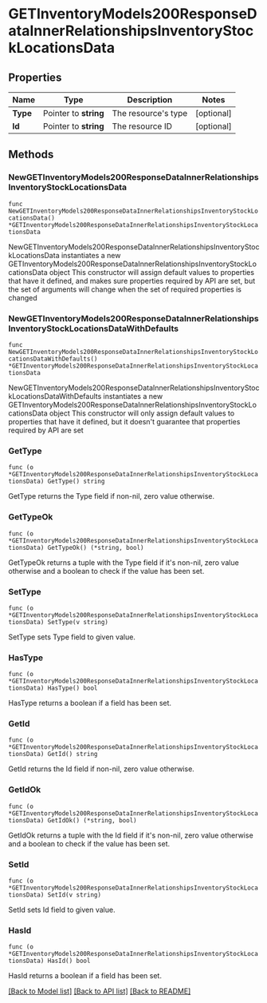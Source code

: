 # GETInventoryModels200ResponseDataInnerRelationshipsInventoryStockLocationsData

## Properties

Name | Type | Description | Notes
------------ | ------------- | ------------- | -------------
**Type** | Pointer to **string** | The resource&#39;s type | [optional] 
**Id** | Pointer to **string** | The resource ID | [optional] 

## Methods

### NewGETInventoryModels200ResponseDataInnerRelationshipsInventoryStockLocationsData

`func NewGETInventoryModels200ResponseDataInnerRelationshipsInventoryStockLocationsData() *GETInventoryModels200ResponseDataInnerRelationshipsInventoryStockLocationsData`

NewGETInventoryModels200ResponseDataInnerRelationshipsInventoryStockLocationsData instantiates a new GETInventoryModels200ResponseDataInnerRelationshipsInventoryStockLocationsData object
This constructor will assign default values to properties that have it defined,
and makes sure properties required by API are set, but the set of arguments
will change when the set of required properties is changed

### NewGETInventoryModels200ResponseDataInnerRelationshipsInventoryStockLocationsDataWithDefaults

`func NewGETInventoryModels200ResponseDataInnerRelationshipsInventoryStockLocationsDataWithDefaults() *GETInventoryModels200ResponseDataInnerRelationshipsInventoryStockLocationsData`

NewGETInventoryModels200ResponseDataInnerRelationshipsInventoryStockLocationsDataWithDefaults instantiates a new GETInventoryModels200ResponseDataInnerRelationshipsInventoryStockLocationsData object
This constructor will only assign default values to properties that have it defined,
but it doesn't guarantee that properties required by API are set

### GetType

`func (o *GETInventoryModels200ResponseDataInnerRelationshipsInventoryStockLocationsData) GetType() string`

GetType returns the Type field if non-nil, zero value otherwise.

### GetTypeOk

`func (o *GETInventoryModels200ResponseDataInnerRelationshipsInventoryStockLocationsData) GetTypeOk() (*string, bool)`

GetTypeOk returns a tuple with the Type field if it's non-nil, zero value otherwise
and a boolean to check if the value has been set.

### SetType

`func (o *GETInventoryModels200ResponseDataInnerRelationshipsInventoryStockLocationsData) SetType(v string)`

SetType sets Type field to given value.

### HasType

`func (o *GETInventoryModels200ResponseDataInnerRelationshipsInventoryStockLocationsData) HasType() bool`

HasType returns a boolean if a field has been set.

### GetId

`func (o *GETInventoryModels200ResponseDataInnerRelationshipsInventoryStockLocationsData) GetId() string`

GetId returns the Id field if non-nil, zero value otherwise.

### GetIdOk

`func (o *GETInventoryModels200ResponseDataInnerRelationshipsInventoryStockLocationsData) GetIdOk() (*string, bool)`

GetIdOk returns a tuple with the Id field if it's non-nil, zero value otherwise
and a boolean to check if the value has been set.

### SetId

`func (o *GETInventoryModels200ResponseDataInnerRelationshipsInventoryStockLocationsData) SetId(v string)`

SetId sets Id field to given value.

### HasId

`func (o *GETInventoryModels200ResponseDataInnerRelationshipsInventoryStockLocationsData) HasId() bool`

HasId returns a boolean if a field has been set.


[[Back to Model list]](../README.md#documentation-for-models) [[Back to API list]](../README.md#documentation-for-api-endpoints) [[Back to README]](../README.md)


